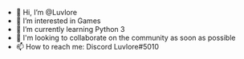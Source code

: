 - 👋 Hi, I’m @Luvlore
- 👀 I’m interested in Games
- 🌱 I’m currently learning Python 3
- 💞️ I'm looking to collaborate on the community as soon as possible
- 📫 How to reach me: Discord Luvlore#5010

<!---
Luvlore/Luvlore is a ✨ special ✨ repository because its `README.md` (this file) appears on your GitHub profile.
You can click the Preview link to take a look at your changes.
--->
